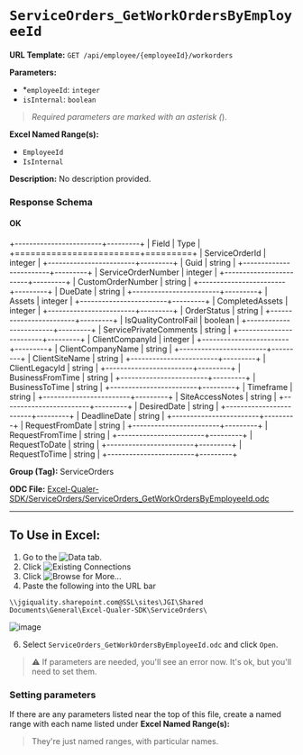 # `ServiceOrders_GetWorkOrdersByEmployeeId`

**URL Template:**
`GET /api/employee/{employeeId}/workorders`

**Parameters:**
- *`employeeId`: `integer`
- `isInternal`: `boolean`


> *Required parameters are marked with an asterisk (*).

**Excel Named Range(s):**
- `EmployeeId`
- `IsInternal`


**Description:**
No description provided.

### Response Schema

#### OK

+------------------------+---------+
| Field                  | Type    |
+========================+=========+
| ServiceOrderId         | integer |
+------------------------+---------+
| Guid                   | string  |
+------------------------+---------+
| ServiceOrderNumber     | integer |
+------------------------+---------+
| CustomOrderNumber      | string  |
+------------------------+---------+
| DueDate                | string  |
+------------------------+---------+
| Assets                 | integer |
+------------------------+---------+
| CompletedAssets        | integer |
+------------------------+---------+
| OrderStatus            | string  |
+------------------------+---------+
| IsQualityControlFail   | boolean |
+------------------------+---------+
| ServicePrivateComments | string  |
+------------------------+---------+
| ClientCompanyId        | integer |
+------------------------+---------+
| ClientCompanyName      | string  |
+------------------------+---------+
| ClientSiteName         | string  |
+------------------------+---------+
| ClientLegacyId         | string  |
+------------------------+---------+
| BusinessFromTime       | string  |
+------------------------+---------+
| BusinessToTime         | string  |
+------------------------+---------+
| Timeframe              | string  |
+------------------------+---------+
| SiteAccessNotes        | string  |
+------------------------+---------+
| DesiredDate            | string  |
+------------------------+---------+
| DeadlineDate           | string  |
+------------------------+---------+
| RequestFromDate        | string  |
+------------------------+---------+
| RequestFromTime        | string  |
+------------------------+---------+
| RequestToDate          | string  |
+------------------------+---------+
| RequestToTime          | string  |
+------------------------+---------+

**Group (Tag):**
ServiceOrders

**ODC File:**
[Excel-Qualer-SDK/ServiceOrders/ServiceOrders_GetWorkOrdersByEmployeeId.odc](https://github.com/Johnson-Gage-Inspection-Inc/qualer-sdk-odc/blob/main/Excel-Qualer-SDK/ServiceOrders/ServiceOrders_GetWorkOrdersByEmployeeId.odc)

---

To Use in Excel:
---

1. Go to the ![`Data`](https://github.com/user-attachments/assets/da437a70-57b3-4c5b-bb01-4910ece19ed1)
 tab.
3. Click ![Existing Connections](https://github.com/user-attachments/assets/a2f1ed67-b2e0-4c23-ac90-68c870e60289)
4. Click ![`Browse for More...`](https://github.com/user-attachments/assets/8e698494-6865-41e7-b6fa-043aea81809a)
5. Paste the following into the URL bar
```
\\jgiquality.sharepoint.com@SSL\sites\JGI\Shared Documents\General\Excel-Qualer-SDK\ServiceOrders\
```

![image](https://github.com/user-attachments/assets/1e1a8d87-0377-446d-aaf5-d78562991db3)

6. Select `ServiceOrders_GetWorkOrdersByEmployeeId.odc` and click `Open`.

> ⚠️ If parameters are needed, you'll see an error now. It's ok, but you'll need to set them.

### Setting parameters
If there are any parameters listed near the top of this file, create a named range with each name listed under **Excel Named Range(s):**
> They're just named ranges, with particular names.
